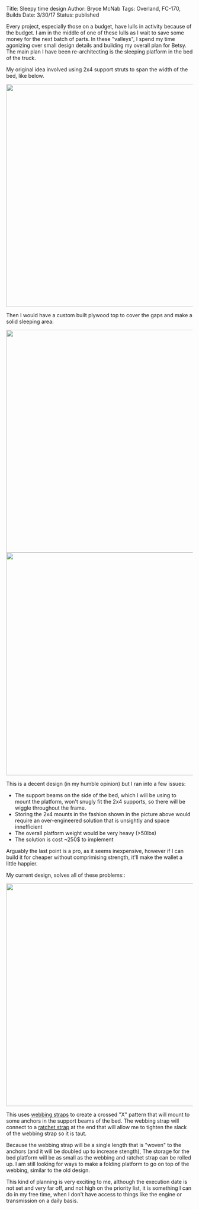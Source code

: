 Title: Sleepy time design
Author: Bryce McNab
Tags: Overland, FC-170, Builds
Date: 3/30/17
Status: published

Every project, especially those on a budget, have lulls in activity because of the budget. I am in the middle of one of these lulls as I wait to save some money for the next batch of parts. In these "valleys", I spend my time agonizing over small design details and building my overall plan for Betsy. The main plan I have been re-architecting is the sleeping platform in the bed of the truck.

My original idea involved using 2x4 support struts to span the width of the bed, like below.

<img src="https://i.imgur.com/7Id2aNH.jpg" width="600" />

Then I would have a custom built plywood top to cover the gaps and make a solid sleeping area:

<img src="https://i.imgur.com/B5V1JKV.jpg" width="600" />

<img src="https://i.imgur.com/E6g2nkd.jpg" width="600" />

This is a decent design (in my humble opinion) but I ran into a few issues:

+ The support beams on the side of the bed, which I will be using to mount the platform, won't snugly fit the 2x4 supports, so there will be wiggle throughout the frame.
+ Storing the 2x4 mounts in the fashion shown in the picture above would require an over-engineered solution that is unsightly and space innefficient
+ The overall platform weight would be very heavy (>50lbs)
+ The solution is cost ~250$ to implement

Arguably the last point is a pro, as it seems inexpensive, however if I can build it for cheaper without comprimising strength, it'll make the wallet a little happier.

My current design, solves all of these problems:: 

<img src="https://i.imgur.com/ZC63qLM.jpg" width="600" />

This uses [webbing straps](http://www.homedepot.com/p/Everbilt-1-in-Black-Webbing-Strap-810146/204808177) to create a crossed "X" pattern that will mount to some anchors in the support beams of the bed. The webbing strap will connect to a [ratchet strap](http://www.homedepot.com/p/EVEREST-1-in-x-6-ft-Ultra-Ratchet-Tie-Down-Strap-with-1500-lbs-S-Hook-2-Pack-U1001-2/203573972) at the end that will allow me to tighten the slack of the webbing strap so it is taut. 

Because the webbing strap will be a single length that is "woven" to the anchors (and it will be doubled up to increase stength), The storage for the bed platform will be as small as the webbing and ratchet strap can be rolled up. I am still looking for ways to make a folding platform to go on top of the webbing, similar to the old design.

This kind of planning is very exciting to me, although the execution date is not set and very far off, and not high on the priority list, it is something I can do in my free time, when I don't have access to things like the engine or transmission on a daily basis.
